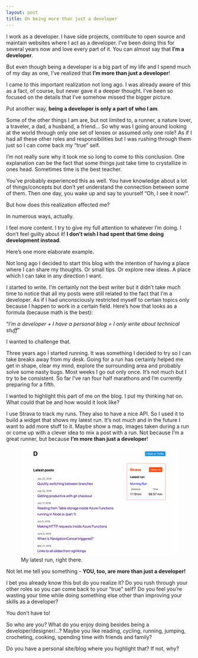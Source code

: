 ```yaml
---
layout: post
title: On being more than just a developer
---
```


I work as a developer. I have side projects, contribute to open source and maintain websites where I act as a developer. I’ve been doing this for several years now and love every part of it. You can almost say that **I’m a developer**.

But even though being a developer is a big part of my life and I spend much of my day as one, I’ve realized that **I’m more than just a developer**!

I came to this important realization not long ago. I was already aware of this as a fact, of course, but never gave it a deeper thought. I’ve been so focused on the details that I’ve somehow missed the bigger picture.

Put another way, **being a developer is only a part of who I am**.

Some of the other things I am are, but not limited to, a runner, a nature lover, a traveler, a dad, a husband, a friend... So why was I going around looking at the world through only one set of lenses or assumed only one role? As if I had all these other roles and responsibilities but I was rushing through them just so I can come back my “true” self.

I’m not really sure why it took me so long to come to this conclusion. One explanation can be the fact that some things just take time to crystallize in ones head. Sometimes time is the best teacher.

You’ve probably experienced this as well. You have knowledge about a lot of things/concepts but don’t yet understand the connection between some of them. Then one day, you wake up and say to yourself “Oh, I see it now!”.

But how does this realization affected me?

In numerous ways, actually.

I feel more content. I try to give my full attention to whatever I’m doing. I don’t feel guilty about it! **I don’t wish I had spent that time doing development instead**.

Here’s one more elaborate example.

Not long ago I decided to start this blog with the intention of having a place where I can share my thoughts. Or small tips. Or explore new ideas. A place which I can take in any direction I want.

I started to write. I’m certainly not the best writer but it didn’t take much time to notice that all my posts were still related to the fact that I’m a developer. As if I had unconsciously restricted myself to certain topics only because I happen to work in a certain field. Here’s how that looks as a formula (because math is the best):

“*I’m a developer + I have a personal blog = I only write about technical stuff*”

I wanted to challenge that.

Three years ago I started running. It was something I decided to try so I can take breaks away from my desk. Going for a run has certainly helped me get in shape, clear my mind, explore the surrounding area and probably solve some nasty bugs. Most weeks I go out only once. It’s not much but I try to be consistent. So far I’ve ran four half marathons and I’m currently preparing for a fifth.

I wanted to highlight this part of me on the blog. I put my thinking hat on. What could that be and how would it look like?

I use Strava to track my runs. They also to have a nice API. So I used it to build a widget that shows my latest run. It‘s not much and in the future I want to add more stuff to it. Maybe show a map, images taken during a run or come up with a clever idea to mix a post with a run. Not because I’m a great runner, but because **I’m more than just a developer**!

<figure>
  <img src="/assets/img/on-being-more-than-just-a-developer/showing-my-latest-run.jpg" alt="A widget showing my latest run">
  <figcaption>My latest run, right there.</figcaption>
</figure>

Not let me tell you something - **YOU, too, are more than just a developer!**

I bet you already know this but do you realize it? Do you rush through your other roles so you can come back to your “true” self? Do you feel you’re wasting your time while doing something else other than improving your skills as a developer?

You don’t have to!

So who are you? What do you enjoy doing besides being a developer/designer/...? Maybe you like reading, cycling, running, jumping, crocheting, cooking, spending time with friends and family?

Do you have a personal site/blog where you highlight that? If not, why?
